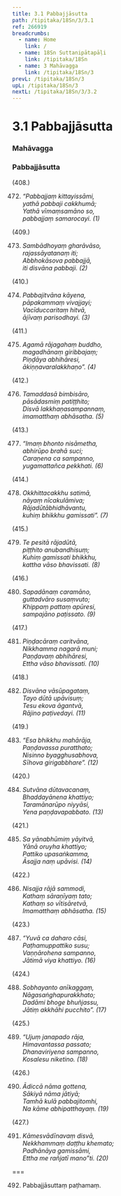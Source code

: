 ```yaml
---
title: 3.1 Pabbajjāsutta
path: /tipitaka/18Sn/3/3.1
ref: 266919
breadcrumbs:
  - name: Home
    link: /
  - name: 18Sn Suttanipātapāḷi
    link: /tipitaka/18Sn
  - name: 3 Mahāvagga
    link: /tipitaka/18Sn/3
prevL: /tipitaka/18Sn/3
upL: /tipitaka/18Sn/3
nextL: /tipitaka/18Sn/3/3.2
---
```


# 3.1 Pabbajjāsutta

### Mahāvagga

### Pabbajjāsutta

(408.)

472. _“Pabbajjaṃ kittayissāmi,_  
_yathā pabbaji cakkhumā;_  
_Yathā vīmaṃsamāno so,_  
_pabbajjaṃ samarocayi. (1)_  


(409.)

473. _Sambādhoyaṃ gharāvāso,_  
_rajassāyatanaṃ iti;_  
_Abbhokāsova pabbajjā,_  
_iti disvāna pabbaji. (2)_  


(410.)

474. _Pabbajitvāna kāyena,_  
_pāpakammaṃ vivajjayi;_  
_Vacīduccaritaṃ hitvā,_  
_ājīvaṃ parisodhayi. (3)_  


(411.)

475. _Agamā rājagahaṃ buddho,_  
_magadhānaṃ giribbajaṃ;_  
_Piṇḍāya abhihāresi,_  
_ākiṇṇavaralakkhaṇo”. (4)_  


(412.)

476. _Tamaddasā bimbisāro,_  
_pāsādasmiṃ patiṭṭhito;_  
_Disvā lakkhaṇasampannaṃ,_  
_imamatthaṃ abhāsatha. (5)_  


(413.)

477. _“Imaṃ bhonto nisāmetha,_  
_abhirūpo brahā suci;_  
_Caraṇena ca sampanno,_  
_yugamattañca pekkhati. (6)_  


(414.)

478. _Okkhittacakkhu satimā,_  
_nāyaṃ nīcakulāmiva;_  
_Rājadūtābhidhāvantu,_  
_kuhiṃ bhikkhu gamissati”. (7)_  


(415.)

479. _Te pesitā rājadūtā,_  
_piṭṭhito anubandhisuṃ;_  
_Kuhiṃ gamissati bhikkhu,_  
_kattha vāso bhavissati. (8)_  


(416.)

480. _Sapadānaṃ caramāno,_  
_guttadvāro susaṃvuto;_  
_Khippaṃ pattaṃ apūresi,_  
_sampajāno paṭissato. (9)_  


(417.)

481. _Piṇḍacāraṃ caritvāna,_  
_Nikkhamma nagarā muni;_  
_Paṇḍavaṃ abhihāresi,_  
_Ettha vāso bhavissati. (10)_  


(418.)

482. _Disvāna vāsūpagataṃ,_  
_Tayo dūtā upāvisuṃ;_  
_Tesu ekova āgantvā,_  
_Rājino paṭivedayi. (11)_  


(419.)

483. _“Esa bhikkhu mahārāja,_  
_Paṇḍavassa puratthato;_  
_Nisinno byagghusabhova,_  
_Sīhova girigabbhare”. (12)_  


(420.)

484. _Sutvāna dūtavacanaṃ,_  
_Bhaddayānena khattiyo;_  
_Taramānarūpo niyyāsi,_  
_Yena paṇḍavapabbato. (13)_  


(421.)

485. _Sa yānabhūmiṃ yāyitvā,_  
_Yānā oruyha khattiyo;_  
_Pattiko upasaṅkamma,_  
_Āsajja naṃ upāvisi. (14)_  


(422.)

486. _Nisajja rājā sammodi,_  
_Kathaṃ sāraṇīyaṃ tato;_  
_Kathaṃ so vītisāretvā,_  
_Imamatthaṃ abhāsatha. (15)_  


(423.)

487. _“Yuvā ca daharo cāsi,_  
_Paṭhamuppattiko susu;_  
_Vaṇṇārohena sampanno,_  
_Jātimā viya khattiyo. (16)_  


(424.)

488. _Sobhayanto anīkaggaṃ,_  
_Nāgasaṅghapurakkhato;_  
_Dadāmi bhoge bhuñjassu,_  
_Jātiṃ akkhāhi pucchito”. (17)_  


(425.)

489. _“Ujuṃ janapado rāja,_  
_Himavantassa passato;_  
_Dhanaviriyena sampanno,_  
_Kosalesu niketino. (18)_  


(426.)

490. _Ādiccā nāma gottena,_  
_Sākiyā nāma jātiyā;_  
_Tamhā kulā pabbajitomhi,_  
_Na kāme abhipatthayaṃ. (19)_  


(427.)

491. _Kāmesvādīnavaṃ disvā,_  
_Nekkhammaṃ daṭṭhu khemato;_  
_Padhānāya gamissāmi,_  
_Ettha me rañjatī mano”ti. (20)_  


===

492. Pabbajjāsuttaṃ paṭhamaṃ.




